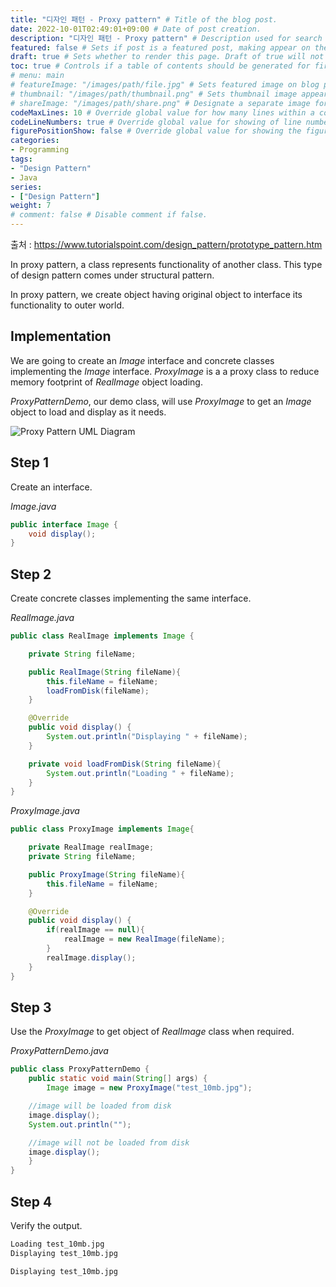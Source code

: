 ```yaml
---
title: "디자인 패턴 - Proxy pattern" # Title of the blog post.
date: 2022-10-01T02:49:01+09:00 # Date of post creation.
description: "디자인 패턴 - Proxy pattern" # Description used for search engine.
featured: false # Sets if post is a featured post, making appear on the home page side bar.
draft: true # Sets whether to render this page. Draft of true will not be rendered.
toc: true # Controls if a table of contents should be generated for first-level links automatically.
# menu: main
# featureImage: "/images/path/file.jpg" # Sets featured image on blog post.
# thumbnail: "/images/path/thumbnail.png" # Sets thumbnail image appearing inside card on homepage.
# shareImage: "/images/path/share.png" # Designate a separate image for social media sharing.
codeMaxLines: 10 # Override global value for how many lines within a code block before auto-collapsing.
codeLineNumbers: true # Override global value for showing of line numbers within code block.
figurePositionShow: false # Override global value for showing the figure label.
categories:
- Programming
tags:
- "Design Pattern"
- Java
series:
- ["Design Pattern"]
weight: 7
# comment: false # Disable comment if false.
---
```

출처 : https://www.tutorialspoint.com/design_pattern/prototype_pattern.htm

In proxy pattern, a class represents functionality of another class. This type of design pattern comes under structural pattern.

In proxy pattern, we create object having original object to interface its functionality to outer world.

## Implementation

We are going to create an _Image_ interface and concrete classes implementing the _Image_ interface. _ProxyImage_ is a a proxy class to reduce memory footprint of _RealImage_ object loading.

_ProxyPatternDemo_, our demo class, will use _ProxyImage_ to get an _Image_ object to load and display as it needs.

![Proxy Pattern UML Diagram](https://www.tutorialspoint.com/design_pattern/images/proxy_pattern_uml_diagram.jpg)

## Step 1

Create an interface.

_Image.java_

```java
public interface Image {
    void display();
}
 ```

## Step 2

Create concrete classes implementing the same interface.

_RealImage.java_

```java
public class RealImage implements Image {

    private String fileName;

    public RealImage(String fileName){
        this.fileName = fileName;
        loadFromDisk(fileName);
    }

    @Override
    public void display() {
        System.out.println("Displaying " + fileName);
    }

    private void loadFromDisk(String fileName){
        System.out.println("Loading " + fileName);
    }
}
```

_ProxyImage.java_

```java
public class ProxyImage implements Image{

    private RealImage realImage;
    private String fileName;

    public ProxyImage(String fileName){
        this.fileName = fileName;
    }

    @Override
    public void display() {
        if(realImage == null){
            realImage = new RealImage(fileName);
        }
        realImage.display();
    }
}
```

## Step 3

Use the _ProxyImage_ to get object of _RealImage_ class when required.

_ProxyPatternDemo.java_

```java
public class ProxyPatternDemo {
    public static void main(String[] args) {
        Image image = new ProxyImage("test_10mb.jpg");

    //image will be loaded from disk
    image.display();
    System.out.println("");

    //image will not be loaded from disk
    image.display();
    }
}
```

## Step 4

Verify the output.

```s
Loading test_10mb.jpg
Displaying test_10mb.jpg

Displaying test_10mb.jpg

```